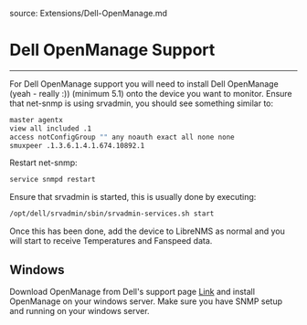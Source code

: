 source: Extensions/Dell-OpenManage.md

# Dell OpenManage Support
-----------------------

For Dell OpenManage support you will need to install Dell OpenManage (yeah - really :)) (minimum 5.1) onto the device you want to monitor. Ensure that net-snmp is using srvadmin, you should see something similar to:

```bash
master agentx
view all included .1
access notConfigGroup "" any noauth exact all none none
smuxpeer .1.3.6.1.4.1.674.10892.1
```

Restart net-snmp:

```bash
service snmpd restart
```

Ensure that srvadmin is started, this is usually done by executing:

```bash
/opt/dell/srvadmin/sbin/srvadmin-services.sh start
```

Once this has been done, add the device to LibreNMS as normal and you will start to receive Temperatures and Fanspeed data.

## Windows
Download OpenManage from Dell's support page [Link](http://www.dell.com/support/contents/us/en/04/article/product-support/self-support-knowledgebase/enterprise-resource-center/systemsmanagement/OMSA) and install OpenManage on your windows server. Make sure you have SNMP setup and running on your windows server. 



